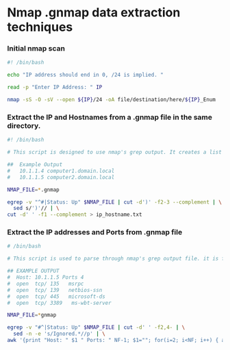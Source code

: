 # Nmap .gnmap data extraction techniques

### Initial nmap scan

```bash
#! /bin/bash

echo "IP address should end in 0, /24 is implied. "

read -p "Enter IP Address: " IP

nmap -sS -O -sV --open ${IP}/24 -oA file/destination/here/${IP}_Enum
```

### Extract the IP and Hostnames from a .gnmap file in the same directory.

```bash
#! /bin/bash

# This script is designed to use nmap's grep output. It creates a list of the IP addresses and Hostnames and places them in a file called ip_hostname.txt

##  Example Output
#   10.1.1.4 computer1.domain.local
#   10.1.1.5 computer2.domain.local

NMAP_FILE=*.gnmap

egrep -v "^#|Status: Up" $NMAP_FILE | cut -d')' -f2-3 --complement | \
  sed s/')'// | \
cut -d' ' -f1 --complement > ip_hostname.txt
```

### Extract the IP addresses and Ports from .gnmap file

```bash
# /bin/bash

# This script is used to parse through nmap's grep output file. it is formatted with the IP, Number of Ports, Port Status, Protocol/Port# and service.

## EXAMPLE OUTPUT
#  Host: 10.1.1.5 Ports 4
#  open  tcp/ 135   msrpc
#  open  tcp/ 139   netbios-ssn
#  open  tcp/ 445   microsoft-ds
#  open  tcp/ 3389   ms-wbt-server

NMAP_FILE=*gnmap

egrep -v "#^|Status: Up" $NMAP_FILE | cut -d' ' -f2,4- | \
  sed -n -e 's/Ignored.*//p' | \
awk '{print "Host: " $1 " Ports: " NF-1; $1=""; for(i=2; i<NF; i++) { a=a" "$i; }; split(a,s,","); for(e in s) { split(s[e],v,"/"); printf "%-8s %s/%-7s %s\n" , v[2], v[3], v[1], v[5]}; a=""}'
```
